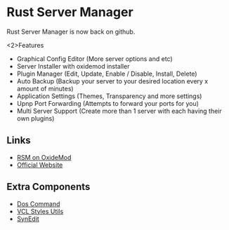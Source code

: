 # Rust Server Manager
Rust Server Manager is now back on github.

<2>Features</h2>
<ul>
  <li>Graphical Config Editor (More server options and etc)</li>
  <li>Server Installer with oxidemod installer</li>
  <li>Plugin Manager (Edit, Update, Enable / Disable, Install, Delete)</li>
  <li>Auto Backup (Backup your server to your desired location every x amount of minutes)</li>
  <li>Application Settings (Themes, Transparency and more settings)</li>
  <li>Upnp Port Forwarding (Attempts to forward your ports for you)</li>
  <li>Multi Server Support (Create more than 1 server with each having their own plugins)</li>
</ul>

<h2>Links</h2>
<ul>
  <li><a href="http://oxidemod.org/resources/rust-server-manager.2494/">RSM on OxideMod</a></li>
  <li><a href="https://inforcer25.co.za/">Official Website</a></li>
</ul>

<h2>Extra Components</h2>
<ul>
  <li><a href="https://github.com/TurboPack-Tokyo/DOSCommand">Dos Command</a></li>
  <li><a href="https://github.com/RRUZ/vcl-styles-utils">VCL Styles Utils</a></li>
  <li><a href="https://github.com/TurboPack/SynEdit">SynEdit</a></li>
</ul>
